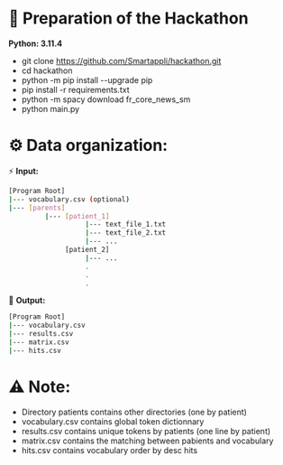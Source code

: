 # 🧠 Preparation of the Hackathon

**Python: 3.11.4**

- git clone https://github.com/Smartappli/hackathon.git
- cd hackathon
- python -m pip install --upgrade pip
- pip install -r requirements.txt
- python -m spacy download fr_core_news_sm
- python main.py

# ⚙️ Data organization:

⚡️ **Input:**
```bash
[Program Root]
|--- vocabulary.csv (optional)
|--- [parents]
         |--- [patient_1]
                   |--- text_file_1.txt
                   |--- text_file_2.txt
                   |--- ...
              [patient_2]
                   |--- ...
                   .
                   .
                   .
```

💾 **Output:**
```bash
[Program Root]
|--- vocabulary.csv
|--- results.csv
|--- matrix.csv
|--- hits.csv
```

# ⚠️ Note: 

- Directory patients contains other directories (one by patient)
- vocabulary.csv contains global token dictionnary
- results.csv contains unique tokens by patients (one line by patient)
- matrix.csv contains the matching between pabients and vocabulary
- hits.csv contains vocabulary order by desc hits 

